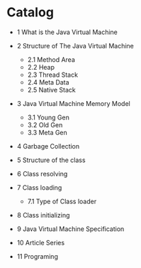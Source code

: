 # Catalog

+ 1 What is the Java Virtual Machine

+ 2 Structure of The Java Virtual Machine
  + 2.1 Method Area
  + 2.2 Heap
  + 2.3 Thread Stack
  + 2.4 Meta Data
  + 2.5 Native Stack
+ 3 Java Virtual Machine Memory Model
  + 3.1 Young Gen
  + 3.2 Old Gen
  + 3.3 Meta Gen

+ 4 Garbage Collection

+ 5 Structure of the class

+ 6 Class resolving

+ 7 Class loading
  + 7.1 Type of Class loader

+ 8 Class initializing

+ 9 Java Virtual Machine Specification

+ 10 Article Series

+ 11 Programing
